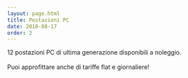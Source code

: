 ```yaml
---
layout: page.html
title: Postazioni PC
date: 2018-08-17
order: 2
---
```


12 postazioni PC di ultima generazione disponibili a noleggio.<br><br>
Puoi approfittare anche di tariffe flat e giornaliere!
